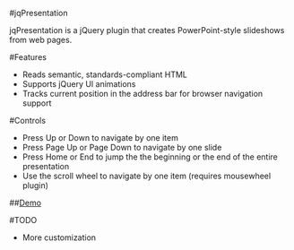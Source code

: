 #jqPresentation

jqPresentation is a jQuery plugin that creates PowerPoint-style slideshows from web pages.

#Features
 - Reads semantic, standards-compliant HTML
 - Supports jQuery UI animations
 - Tracks current position in the address bar for browser navigation support

#Controls
 - Press Up or Down to navigate by one item
 - Press Page Up or Page Down to navigate by one slide
 - Press Home or End to jump the the beginning or the end of the entire presentation
 - Use the scroll wheel to navigate by one item (requires mousewheel plugin)

##[Demo](http://jqPresentation.slaks.net/Introducing-jQuery)

#TODO
 - More customization